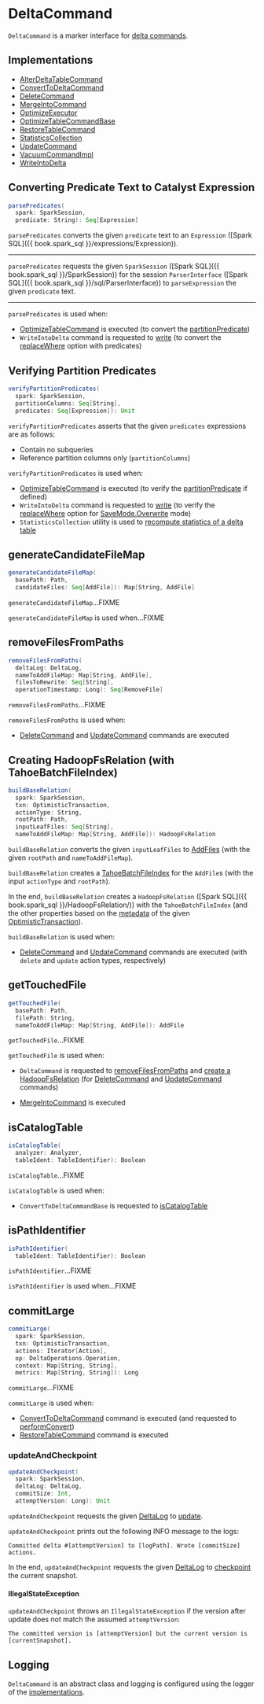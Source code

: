 # DeltaCommand

`DeltaCommand` is a marker interface for [delta commands](#implementations).

## Implementations

* [AlterDeltaTableCommand](alter/AlterDeltaTableCommand.md)
* [ConvertToDeltaCommand](convert/ConvertToDeltaCommand.md)
* [DeleteCommand](delete/DeleteCommand.md)
* [MergeIntoCommand](merge/MergeIntoCommand.md)
* [OptimizeExecutor](optimize/OptimizeExecutor.md)
* [OptimizeTableCommandBase](optimize/OptimizeTableCommandBase.md)
* [RestoreTableCommand](restore/RestoreTableCommand.md)
* [StatisticsCollection](../StatisticsCollection.md)
* [UpdateCommand](update/UpdateCommand.md)
* [VacuumCommandImpl](vacuum/VacuumCommandImpl.md)
* [WriteIntoDelta](WriteIntoDelta.md)

## <span id="parsePredicates"> Converting Predicate Text to Catalyst Expression

```scala
parsePredicates(
  spark: SparkSession,
  predicate: String): Seq[Expression]
```

`parsePredicates` converts the given `predicate` text to an `Expression` ([Spark SQL]({{ book.spark_sql }}/expressions/Expression)).

---

`parsePredicates` requests the given `SparkSession` ([Spark SQL]({{ book.spark_sql }}/SparkSession)) for the session `ParserInterface` ([Spark SQL]({{ book.spark_sql }}/sql/ParserInterface)) to `parseExpression` the given `predicate` text.

---

`parsePredicates` is used when:

* [OptimizeTableCommand](optimize/OptimizeTableCommand.md) is executed (to convert the [partitionPredicate](optimize/OptimizeTableCommand.md#partitionPredicate))
* `WriteIntoDelta` command is requested to [write](WriteIntoDelta.md#write) (to convert the [replaceWhere](../delta/DeltaWriteOptions.md#replaceWhere) option with predicates)

## <span id="verifyPartitionPredicates"> Verifying Partition Predicates

```scala
verifyPartitionPredicates(
  spark: SparkSession,
  partitionColumns: Seq[String],
  predicates: Seq[Expression]): Unit
```

`verifyPartitionPredicates` asserts that the given `predicates` expressions are as follows:

* Contain no subqueries
* Reference partition columns only (`partitionColumns`)

`verifyPartitionPredicates` is used when:

* [OptimizeTableCommand](optimize/OptimizeTableCommand.md) is executed (to verify the [partitionPredicate](optimize/OptimizeTableCommand.md#partitionPredicate) if defined)
* `WriteIntoDelta` command is requested to [write](WriteIntoDelta.md#write) (to verify the [replaceWhere](../delta/DeltaWriteOptions.md#replaceWhere) option for [SaveMode.Overwrite](WriteIntoDelta.md#mode) mode)
* `StatisticsCollection` utility is used to [recompute statistics of a delta table](../StatisticsCollection.md#recompute)

## <span id="generateCandidateFileMap"> generateCandidateFileMap

```scala
generateCandidateFileMap(
  basePath: Path,
  candidateFiles: Seq[AddFile]): Map[String, AddFile]
```

`generateCandidateFileMap`...FIXME

`generateCandidateFileMap` is used when...FIXME

## <span id="removeFilesFromPaths"> removeFilesFromPaths

```scala
removeFilesFromPaths(
  deltaLog: DeltaLog,
  nameToAddFileMap: Map[String, AddFile],
  filesToRewrite: Seq[String],
  operationTimestamp: Long): Seq[RemoveFile]
```

`removeFilesFromPaths`...FIXME

`removeFilesFromPaths` is used when:

* [DeleteCommand](delete/DeleteCommand.md) and [UpdateCommand](update/UpdateCommand.md) commands are executed

## <span id="buildBaseRelation"> Creating HadoopFsRelation (with TahoeBatchFileIndex)

```scala
buildBaseRelation(
  spark: SparkSession,
  txn: OptimisticTransaction,
  actionType: String,
  rootPath: Path,
  inputLeafFiles: Seq[String],
  nameToAddFileMap: Map[String, AddFile]): HadoopFsRelation
```

`buildBaseRelation` converts the given `inputLeafFiles` to [AddFiles](#getTouchedFile) (with the given `rootPath` and `nameToAddFileMap`).

`buildBaseRelation` creates a [TahoeBatchFileIndex](../TahoeBatchFileIndex.md) for the `AddFile`s (with the input `actionType` and `rootPath`).

In the end, `buildBaseRelation` creates a `HadoopFsRelation` ([Spark SQL]({{ book.spark_sql }}/HadoopFsRelation/)) with the `TahoeBatchFileIndex` (and the other properties based on the [metadata](../OptimisticTransactionImpl.md#metadata) of the given [OptimisticTransaction](../OptimisticTransaction.md)).

`buildBaseRelation` is used when:

* [DeleteCommand](delete/DeleteCommand.md) and [UpdateCommand](update/UpdateCommand.md) commands are executed (with `delete` and `update` action types, respectively)

## <span id="getTouchedFile"> getTouchedFile

```scala
getTouchedFile(
  basePath: Path,
  filePath: String,
  nameToAddFileMap: Map[String, AddFile]): AddFile
```

`getTouchedFile`...FIXME

`getTouchedFile` is used when:

* `DeltaCommand` is requested to [removeFilesFromPaths](#removeFilesFromPaths) and [create a HadoopFsRelation](#buildBaseRelation) (for [DeleteCommand](delete/DeleteCommand.md) and [UpdateCommand](update/UpdateCommand.md) commands)

* [MergeIntoCommand](merge/MergeIntoCommand.md) is executed

## <span id="isCatalogTable"> isCatalogTable

```scala
isCatalogTable(
  analyzer: Analyzer,
  tableIdent: TableIdentifier): Boolean
```

`isCatalogTable`...FIXME

`isCatalogTable` is used when:

* `ConvertToDeltaCommandBase` is requested to [isCatalogTable](convert/ConvertToDeltaCommand.md#isCatalogTable)

## <span id="isPathIdentifier"> isPathIdentifier

```scala
isPathIdentifier(
  tableIdent: TableIdentifier): Boolean
```

`isPathIdentifier`...FIXME

`isPathIdentifier` is used when...FIXME

## <span id="commitLarge"> commitLarge

```scala
commitLarge(
  spark: SparkSession,
  txn: OptimisticTransaction,
  actions: Iterator[Action],
  op: DeltaOperations.Operation,
  context: Map[String, String],
  metrics: Map[String, String]): Long
```

`commitLarge`...FIXME

`commitLarge` is used when:

* [ConvertToDeltaCommand](convert/ConvertToDeltaCommand.md) command is executed (and requested to [performConvert](convert/ConvertToDeltaCommand.md#performConvert))
* [RestoreTableCommand](restore/RestoreTableCommand.md) command is executed

### <span id="updateAndCheckpoint"> updateAndCheckpoint

```scala
updateAndCheckpoint(
  spark: SparkSession,
  deltaLog: DeltaLog,
  commitSize: Int,
  attemptVersion: Long): Unit
```

`updateAndCheckpoint` requests the given [DeltaLog](../DeltaLog.md) to [update](../SnapshotManagement.md#update).

`updateAndCheckpoint` prints out the following INFO message to the logs:

```text
Committed delta #[attemptVersion] to [logPath]. Wrote [commitSize] actions.
```

In the end, `updateAndCheckpoint` requests the given [DeltaLog](../DeltaLog.md) to [checkpoint](../Checkpoints.md#checkpoint) the current snapshot.

#### <span id="updateAndCheckpoint-IllegalStateException"> IllegalStateException

`updateAndCheckpoint` throws an `IllegalStateException` if the version after update does not match the assumed `attemptVersion`:

```text
The committed version is [attemptVersion] but the current version is [currentSnapshot].
```

## Logging

`DeltaCommand` is an abstract class and logging is configured using the logger of the [implementations](#implementations).

